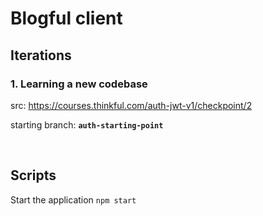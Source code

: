 # Blogful client

## Iterations

### 1. Learning a new codebase 
src: https://courses.thinkful.com/auth-jwt-v1/checkpoint/2

starting branch: **`auth-starting-point`**


<br />

## Scripts

Start the application `npm start`
